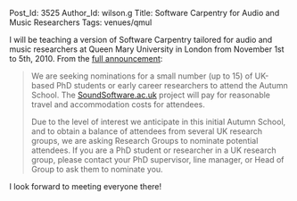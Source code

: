 Post_Id: 3525
Author_Id: wilson.g
Title: Software Carpentry for Audio and Music Researchers
Tags: venues/qmul

<p>I will be teaching a version of Software Carpentry tailored for audio and music researchers at Queen Mary University in London from November 1st to 5th, 2010.  From the <a href="http://www.soundsoftware.ac.uk/autumnschool-2010-cfn">full announcement</a>:</p>
<blockquote><p>We are seeking nominations for a small number (up to 15) of UK-based  PhD students or early career researchers to attend the Autumn School.  The <a href="http://SoundSoftware.ac.uk">SoundSoftware.ac.uk</a> project will pay for reasonable travel and  accommodation costs for attendees.</p>
<p>Due to the level of interest we anticipate in this initial Autumn  School, and to obtain a balance of attendees from several UK research  groups, we are asking Research Groups to nominate potential attendees.  If you are a PhD student or researcher in a UK research group, please  contact your PhD supervisor, line manager, or Head of Group to ask them  to nominate you.</p></blockquote>
<p>I look forward to meeting everyone there!</p>
